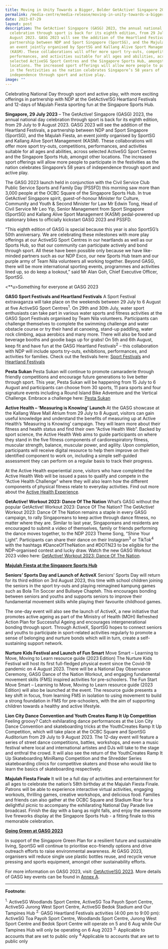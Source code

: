 ```yaml
---
title: Moving in Unity Towards a Bigger, Bolder GetActive! Singapore 2023
permalink: /media-centre/media-release/moving-in-unity-towards-a-bigger-bolder-getactive-singapore-2023/
date: 2023-07-29
layout: post
description: The GetActive! Singapore (GASG) 2023, the annual national day
  celebration through sport is back for its eighth edition, from 29 July to 9
  August 2023. GASG 2023 will see the addition of the Heartland Festivals, a
  partnership between NDP and Sport Singapore (SportSG), and the Majulah Fiesta,
  an event jointly organised by SportSG and Kallang Alive Sport Management
  (KASM). These collaborations will offer more sport try-outs, competitions,
  performances, and activities suitable for all ages and abilities, across
  selected ActiveSG Sport Centres and the Singapore Sports Hub, amongst other
  locations. The increased sport offerings will allow more people to participate
  in the festivities as the nation celebrates Singapore’s 58 years of
  independence through sport and active play.
image: ""
---
```

Celebrating National Day through sport and active play, with more exciting offerings in partnership with NDP at the GetActive!SG Heartland Festivals and 12-days of Majulah Fiesta sporting fun at the Singapore Sports Hub.

**Singapore, 29 July 2023** – The GetActive! Singapore (GASG) 2023, the annual national day celebration through sport is back for its eighth edition, from 29 July to 9 August 2023. GASG 2023 will see the addition of the Heartland Festivals, a partnership between NDP and Sport Singapore (SportSG), and the Majulah Fiesta, an event jointly organised by SportSG and Kallang Alive Sport Management (KASM). These collaborations will offer more sport try-outs, competitions, performances, and activities suitable for all ages and abilities, across selected ActiveSG Sport Centres and the Singapore Sports Hub, amongst other locations. The increased sport offerings will allow more people to participate in the festivities as the nation celebrates Singapore’s 58 years of independence through sport and active play. 

The GASG 2023 launch held in conjunction with the Civil Service Club Public Service Sports and Family Day (PSSFD) this morning saw more than 3,000 people at the OCBC Square of the Singapore Sports Hub. In true GetActive! Singapore spirit, guest-of-honour Minister for Culture, Community and Youth &amp; Second Minister for Law Mr Edwin Tong, Head of Civil Service Mr Leo Yip, Senior Management from Sport Singapore (SportSG) and Kallang Alive Sport Management (KASM) pedal-powered up stationary bikes to officially kickstart GASG 2023 and PSSFD.

“This eighth edition of GASG is special because this year is also SportSG’s 50th anniversary. We are celebrating these milestones with more play offerings at our ActiveSG Sport Centres in our heartlands as well as our Sports Hub, so that our community can participate actively and bond through sport. All these have been possible only because we have like-minded partners such as our NDP Exco, our new Sports Hub team and our purple army of Team Nila volunteers all working together. Beyond GASG, there will be more international sporting events, programmes and activities lined up, so do keep a lookout,” said Mr Alan Goh, Chief Executive Officer, SportSG.

&lt;**u&gt;Something for everyone at GASG 2023

**GASG Sport Festivals and Heartland Festivals**
A Sport Festival extravaganza will take place on the weekends between 29 July to 6 August at five ActiveSG Sport Centres<sup>1</sup>. On 29th and 30th July, water sport enthusiasts can take part in various water sports and fitness activities at the GASG Sport Festivals organised by Team Nila volunteers. Participants can challenge themselves to complete the swimming challenge and water obstacle course or try their hand at canoeing, stand-up paddling, water rock climbing, aqua aerobics and many more. There will also be food and beverage booths and goodie bags up for grabs! On 5th and 6th August, keep fit and have fun at the GASG Heartland Festivals<sup>2</sup> – this collaboration with NDP will include sports try-outs, exhibitions, performances, and activities for families. Check out the festivals here: [Sport Festivals](https://www.activesgcircle.gov.sg/getactive-singapore/sport-festivals) and [Heartland Festivals](https://www.activesgcircle.gov.sg/getactive-singapore/heartland-festivals)

**Pesta Sukan**
Pesta Sukan will continue to promote camaraderie through friendly competitions and encourage future generations to live better through sport. This year, Pesta Sukan will be happening from 15 July to 6 August and participants can choose from 30 sports, 11 para sports and four signature events including a Round Island Bike Adventure and the Vertical Challenge. Embrace a challenge here: [Pesta Sukan](https://www.activesgcircle.gov.sg/getactive-singapore/pesta-sukan)

**Active Health – ‘Measuring is Knowing’ Launch** 
At the GASG showcase at the Kallang Wave Mall Atrium from 29 July to 8 August, visitors can gain useful knowledge and understand the benefits of measuring up at Active Health’s ‘Measuring is Knowing’ campaign. They will learn more about their fitness and health status and find their own “Active Health Web”. Backed by sport science, the Active Health Web aims to guide participants on where they stand in the five fitness components of cardiorespiratory fitness, muscular strength, balance, muscular power, and agility. Upon completion, participants will receive digital resource to help them improve on their identified component to work on, including a simple self-guided assessment they can perform on a regular basis to track their progress. 

At the Active Health experiential zone, visitors who have completed the Active Health Web will be issued a pass to qualify and compete in the “Active Health Challenge” where they will also learn how the different components of physical fitness relate to everyday activities. Find out more about the [Active Health Experience](https://www.activesgcircle.gov.sg/getactive-singapore/active-health).   

**GetActive! Workout 2023: Dance Of The Nation**
What’s GASG without the popular GetActive! Workout 2023: Dance Of The Nation? The GetActive! Workout 2023: Dance Of The Nation remains a staple in every GASG campaign, to rally Singaporeans to keep active through dance fitness, no matter where they are. Similar to last year, Singaporeans and residents are encouraged to submit a video of themselves, family or friends performing the dance moves together, to the NDP 2023 Theme Song, “Shine Your Light”. Participants can share their dance on their Instagram<sup>3</sup> or TikTok<sup>4</sup>  with the hashtags #DanceOfTheNation and #DOTN23 to be eligible for the NDP-organised contest and lucky draw. Watch the new GASG Workout 2023 video here: [GetActive! Workout 2023: Dance Of The Nation](https://www.activesgcircle.gov.sg/getactive-singapore).

**<u>Majulah Fiesta at the Singapore Sports Hub</u>**

**Seniors’ Sports Day and Launch of ActiveX**
Seniors’ Sports Day will return for its third edition on 3rd August 2023, this time with school children joining the seniors in the sport try-outs and playing reimagined kampung games such as Bola Tin Soccer and Bullseye Chapteh. This encourages bonding between seniors and youths and supports seniors to improve their fundamental movement skills while playing their favourite childhood games. 

The one-day event will also see the launch of ActiveX, a new initiative that promotes active ageing as part of the Ministry of Health (MOH) Refreshed Action Plan for Successful Ageing and encourages intergenerational bonding through sport. Through ActiveX, SportSG hopes to connect seniors and youths to participate in sport-related activities regularly to promote a sense of belonging and nurture bonds which will in turn, create a self-sustaining support network.

**Nurture Kids Festival and Launch of Fun Smart** Move Smart – Learning to Move, Moving to Learn resource guide (2023 Edition)
The Nurture Kids Festival will host its first full-fledged physical event since the Covid-19 pandemic on 4 August 2023. There will be a National Day Observance Ceremony, GASG Dance of the Nation Workout, and engaging fundamental movement skills (FMS) inspired activities for pre-schoolers. The Fun Start Move Smart – Learning to Move, Moving to Learn resource guide (2023 Edition) will also be launched at the event. The resource guide presents a key shift in focus, from learning FMS in isolation to using movement to build a strong foundation in FMS for pre-schoolers, with the aim of supporting children towards a healthy and active lifestyle.
 
**Lion City Dance Convention and Youth Creates Ramp It Up Competition**
Feeling groovy? Catch exhilarating dance performances at the Lion City Dance Convention and skateboarding tricks at the YouthCreates Ramp It Up Competition, which will take place at the OCBC Square and SportSG Auditorium from 29 July to 9 August 2023. The 12-day event will feature a series of street dance competitions, battles, workshops, and even a music festival where local and international artistes and DJs will take to the stage and enthral the crowd. It will also see the return of the YouthCreates Ramp It Up Skateboarding MiniRamp Competition and the Shredder Series skateboarding clinics for competitive skaters and those who would like to learn the basics of skateboarding respectively. 

**Majulah Fiesta Finale**
It will be a full day of activities and entertainment for all ages to celebrate the nation’s 58th birthday at the Majulah Fiesta Finale. Patrons will be able to experience interactive virtual activities, engaging workouts, thrilling games, creative workshops, and delicious food. Families and friends can also gather at the OCBC Square and Stadium Roar for a delightful picnic to accompany the exhilarating National Day Parade live broadcast. Finish the day with a bang as night falls, and enjoy the awesome live fireworks display at the Singapore Sports Hub - a fitting finale to this memorable celebration.

**<u>Going Green at GASG 2023</u>**

In support of the Singapore Green Plan for a resilient future and sustainable living, SportSG will continue to prioritise eco-friendly options and drive outreach efforts to raise environmental awareness. At GASG 2023, organisers will reduce single use plastic bottles reuse, and recycle venue pressing and sports equipment, amongst other 
sustainability efforts. 

For more information on GASG 2023, visit: [GetActive!SG 2023](https://circle.myactivesg.com/getactive-singapore). More details of GASG key events can be found in 
[Annex A](/files/annex%20a.pdf).


<hr>

**Footnote:**

<sup>1.</sup> ActiveSG Woodlands Sport Centre, ActiveSG Toa Payoh Sport Centre, ActiveSG Jurong West Sport Centre, ActiveSG Bedok Stadium and Our Tampines Hub
<sup>2.</sup> GASG Heartland Festivals activities (4:00 pm to 9:00 pm): ActiveSG Toa Payoh Sport Centre, Woodlands Sport Centre, Jurong West Sport Centre and Bedok Sport Centre will operate on 5 and 6 Aug while Our Tampines Hub will only be operating on 6 Aug 2023
<sup>3.</sup> Applicable to accounts that are set to public only
<sup>4.</sup>Applicable to accounts that are set to public only